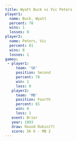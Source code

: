 ```yaml
---
title: Wyatt Buck vs Vic Peters
player1:           
  name: Buck, Wyatt
  percent: 78      
  wins: 1          
  losses: 0        
player2:           
  name: Peters, Vic
  percent: 81      
  wins: 0          
  losses: 1        
games:
 - player1:          
     team: 'SK'      
     position: Second
     percent: 78     
     win: 1          
     loss: 0         
   player2:          
     team: 'MB'      
     position: Fourth
     percent: 81     
     win: 0          
     loss: 1         
   event: Brier        
   year: 1993          
   draw: Round Robin(7)
   score: SK 6 - MB 2  
---
```

